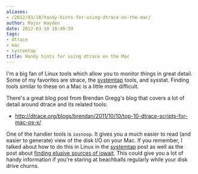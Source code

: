 ```yaml
---
aliases:
- /2012/03/10/handy-hints-for-using-dtrace-on-the-mac/
author: Major Hayden
date: 2012-03-10 18:49:59
tags:
- dtrace
- mac
- systemtap
title: Handy hints for using dtrace on the Mac
---
```


I'm a big fan of Linux tools which allow you to monitor things in great detail. Some of my favorites are strace, the [systemtap][1] tools, and sysstat. Finding tools similar to these on a Mac is a little more difficult.

There's a great blog post from Brendan Gregg's blog that covers a lot of detail around dtrace and its related tools:

  * <http://dtrace.org/blogs/brendan/2011/10/10/top-10-dtrace-scripts-for-mac-os-x/>

One of the handier tools is `iosnoop`. It gives you a much easier to read (and easier to generate) view of the disk I/O on your Mac. If you remember, I talked about how to do this in Linux in the [systemtap][2] post as well as the post about [finding elusive sources of iowait][3]. This could give you a lot of handy information if you're staring at beachballs regularly while your disk drive churns.

 [1]: http://sourceware.org/systemtap/
 [2]: /2010/12/07/tap-into-your-linux-system-with-systemtap/
 [3]: /2008/03/11/hunting-down-elusive-sources-of-iowait/